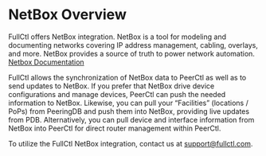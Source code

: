 # NetBox Overview

FullCtl offers NetBox integration. NetBox is a tool for modeling and documenting networks covering IP address management, cabling, overlays, and more. NetBox provides a source of truth to power network automation. [Netbox Documentation](https://docs.netbox.dev/en/stable/) 

FullCtl allows the synchronization of NetBox data to PeerCtl as well as to send updates to NetBox. If you prefer that NetBox drive device configurations and manage devices, PeerCtl can push the needed information to NetBox. Likewise, you can pull your “Facilities” (locations / PoPs) from PeeringDB and push them into NetBox, providing live updates from PDB. Alternatively, you can pull device and interface information from NetBox into PeerCtl for direct router management within PeerCtl.

To utilize the FullCtl NetBox integration, contact us at <support@fullctl.com>.

